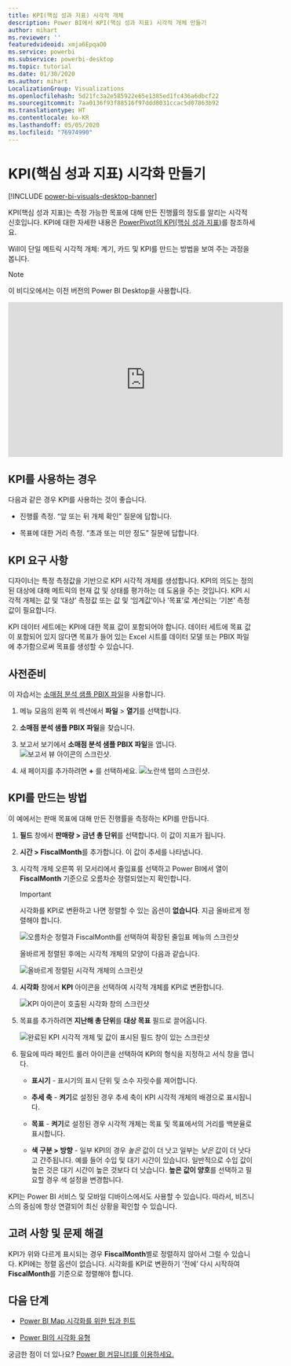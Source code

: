 ```yaml
---
title: KPI(핵심 성과 지표) 시각적 개체
description: Power BI에서 KPI(핵심 성과 지표) 시각적 개체 만들기
author: mihart
ms.reviewer: ''
featuredvideoid: xmja6EpqaO0
ms.service: powerbi
ms.subservice: powerbi-desktop
ms.topic: tutorial
ms.date: 01/30/2020
ms.author: mihart
LocalizationGroup: Visualizations
ms.openlocfilehash: 5d21fc3a2e585922e65e1385ed1fc436a6dbcf22
ms.sourcegitcommit: 7aa0136f93f88516f97ddd8031ccac5d07863b92
ms.translationtype: HT
ms.contentlocale: ko-KR
ms.lasthandoff: 05/05/2020
ms.locfileid: "76974990"
---
```

# <a name="create-key-performance-indicator-kpi-visualizations"></a>KPI(핵심 성과 지표) 시각화 만들기

[!INCLUDE [power-bi-visuals-desktop-banner](../includes/power-bi-visuals-desktop-banner.md)]

KPI(핵심 성과 지표)는 측정 가능한 목표에 대해 만든 진행률의 정도를 알리는 시각적 신호입니다. KPI에 대한 자세한 내용은 [PowerPivot의 KPI(핵심 성과 지표)](/previous-versions/sql/sql-server-2012/hh272050(v=sql.110))를 참조하세요.

Will이 단일 메트릭 시각적 개체: 계기, 카드 및 KPI를 만드는 방법을 보여 주는 과정을 봅니다.
   > [!NOTE]
   > 이 비디오에서는 이전 버전의 Power BI Desktop을 사용합니다.
   > 
   > 
<iframe width="560" height="315" src="https://www.youtube.com/embed/xmja6EpqaO0?list=PL1N57mwBHtN0JFoKSR0n-tBkUJHeMP2cP" frameborder="0" allowfullscreen></iframe>

## <a name="when-to-use-a-kpi"></a>KPI를 사용하는 경우

다음과 같은 경우 KPI를 사용하는 것이 좋습니다.

* 진행률 측정. “앞 또는 뒤 개체 확인” 질문에 답합니다.

* 목표에 대한 거리 측정. “초과 또는 미만 정도” 질문에 답합니다.

## <a name="kpi-requirements"></a>KPI 요구 사항

디자이너는 특정 측정값을 기반으로 KPI 시각적 개체를 생성합니다. KPI의 의도는 정의된 대상에 대해 메트릭의 현재 값 및 상태를 평가하는 데 도움을 주는 것입니다. KPI 시각적 개체는 값 및 ‘대상’ 측정값 또는 값 및 ‘임계값’이나 ‘목표’로 계산되는 ‘기본’ 측정값이 필요합니다.    

KPI 데이터 세트에는 KPI에 대한 목표 값이 포함되어야 합니다. 데이터 세트에 목표 값이 포함되어 있지 않다면 목표가 들어 있는 Excel 시트를 데이터 모델 또는 PBIX 파일에 추가함으로써 목표를 생성할 수 있습니다.

## <a name="prerequisites"></a>사전준비

이 자습서는 [소매점 분석 샘플 PBIX 파일](https://download.microsoft.com/download/9/6/D/96DDC2FF-2568-491D-AAFA-AFDD6F763AE3/Retail%20Analysis%20Sample%20PBIX.pbix)을 사용합니다.

1. 메뉴 모음의 왼쪽 위 섹션에서 **파일** > **열기**를 선택합니다.

1. **소매점 분석 샘플 PBIX 파일**을 찾습니다.

1. 보고서 보기에서 **소매점 분석 샘플 PBIX 파일**을 엽니다. ![보고서 뷰 아이콘의 스크린샷.](media/power-bi-visualization-kpi/power-bi-report-view.png)

1. 새 페이지를 추가하려면 **+** 를 선택하세요. ![노란색 탭의 스크린샷.](media/power-bi-visualization-kpi/power-bi-yellow-tab.png)

## <a name="how-to-create-a-kpi"></a>KPI를 만드는 방법

이 예에서는 판매 목표에 대해 만든 진행률을 측정하는 KPI를 만듭니다.

1. **필드** 창에서 **판매량 > 금년 총 단위**를 선택합니다.  이 값이 지표가 됩니다.

1. **시간 > FiscalMonth**를 추가합니다.  이 값이 추세를 나타냅니다.

1. 시각적 개체 오른쪽 위 모서리에서 줄임표를 선택하고 Power BI에서 열이 **FiscalMonth** 기준으로 오름차순 정렬되었는지 확인합니다.

    > [!IMPORTANT]
    > 시각화를 KPI로 변환하고 나면 정렬할 수 있는 옵션이 **없습니다**. 지금 올바르게 정렬해야 합니다.

    ![오름차순 정렬과 FiscalMonth를 선택하여 확장된 줄임표 메뉴의 스크린샷](media/power-bi-visualization-kpi/power-bi-ascending-by-fiscal-month.png)

    올바르게 정렬된 후에는 시각적 개체의 모양이 다음과 같습니다.

    ![올바르게 정렬된 시각적 개체의 스크린샷](media/power-bi-visualization-kpi/power-bi-chart.png)

1. **시각화** 창에서 **KPI** 아이콘을 선택하여 시각적 개체를 KPI로 변환합니다.

    ![KPI 아이콘이 호출된 시각화 창의 스크린샷](media/power-bi-visualization-kpi/power-bi-kpi-template.png)

1. 목표를 추가하려면 **지난해 총 단위**를 **대상 목표** 필드로 끌어옵니다.

    ![완료된 KPI 시각적 개체 및 값이 표시된 필드 창이 있는 스크린샷](media/power-bi-visualization-kpi/power-bi-kpi-done.png)

1. 필요에 따라 페인트 롤러 아이콘을 선택하여 KPI의 형식을 지정하고 서식 창을 엽니다.

    * **표시기** - 표시기의 표시 단위 및 소수 자릿수를 제어합니다.

    * **추세 축** - **켜기**로 설정된 경우 추세 축이 KPI 시각적 개체의 배경으로 표시됩니다.  

    * **목표** - **켜기**로 설정된 경우 시각적 개체는 목표 및 목표에서의 거리를 백분율로 표시합니다.

    * **색 구분 > 방향** - 일부 KPI의 경우 *높은* 값이 더 낫고 일부는 *낮은* 값이 더 낫다고 간주됩니다. 예를 들어 수입 및 대기 시간이 있습니다. 일반적으로 수입 값이 높은 것은 대기 시간이 높은 것보다 더 낫습니다. **높은 값이 양호**를 선택하고 필요할 경우 색 설정을 변경합니다.

KPI는 Power BI 서비스 및 모바일 디바이스에서도 사용할 수 있습니다. 따라서, 비즈니스의 중심에 항상 연결되어 최신 상황을 확인할 수 있습니다.

## <a name="considerations-and-troubleshooting"></a>고려 사항 및 문제 해결

KPI가 위와 다르게 표시되는 경우 **FiscalMonth**별로 정렬하지 않아서 그럴 수 있습니다. KPI에는 정렬 옵션이 없습니다. 시각화를 KPI로 변환하기 ‘전에’ 다시 시작하여 **FiscalMonth**를 기준으로 정렬해야 합니다. 

## <a name="next-steps"></a>다음 단계

* [Power BI Map 시각화를 위한 팁과 힌트](power-bi-map-tips-and-tricks.md)

* [Power BI의 시각화 유형](power-bi-visualization-types-for-reports-and-q-and-a.md)

궁금한 점이 더 있나요? [Power BI 커뮤니티를 이용하세요.](https://community.powerbi.com/)
